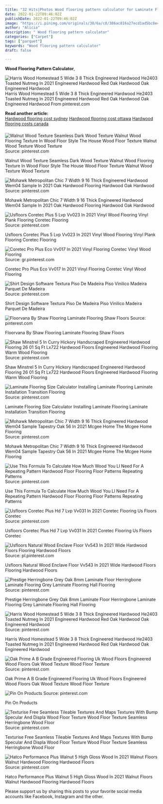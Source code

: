 ```yaml
---
title: "32 Hits|Photos Wood flooring pattern calculator for Laminate Flooring"
date: 2022-01-22T09:46:02Z
publishDate: 2022-01-22T09:46:02Z
image: "https://i.pinimg.com/originals/38/6a/c8/386ac816a27ecd1ad5bc8e43e946102c.jpg"
author: "Alicia"
description: " Wood flooring pattern calculator"
categories: ["Carpet"]
tags: ["parquet"]
keywords: "Wood flooring pattern calculator"
draft: false

---
```

<!-- Head tag Code -->
**Wood Flooring Pattern Calculator**, 

![Harris Wood Homestead 5 Wide 3 8 Thick Engineered Hardwood He2403 Toasted Nutmeg In 2021 Engineered Hardwood Red Oak Hardwood Oak Engineered Hardwood](https://i.pinimg.com/originals/ab/c3/97/abc39704a52c06a0208d61cafaff96bc.jpg "Harris Wood Homestead 5 Wide 3 8 Thick Engineered Hardwood He2403 Toasted Nutmeg In 2021 Engineered Hardwood Red Oak Hardwood Oak Engineered Hardwood")
Harris Wood Homestead 5 Wide 3 8 Thick Engineered Hardwood He2403 Toasted Nutmeg In 2021 Engineered Hardwood Red Oak Hardwood Oak Engineered Hardwood From pinterest.com

**Read another article:**  
[Hardwood flooring cost sydney](/hardwood-flooring-cost-sydney/)
[Hardwood flooring cost ottawa](/hardwood-flooring-cost-ottawa/)
[Hardwood flooring costs canada](/hardwood-flooring-costs-canada/)




### 

 


![Walnut Wood Texture Seamless Dark Wood Texture Walnut Wood Flooring Texture In Wood Floor Style The House Wood Floor Texture Walnut Wood Texture Wood Texture](https://i.pinimg.com/originals/bc/c5/98/bcc598b842b6e7078931a68217b2c19f.jpg "Walnut Wood Texture Seamless Dark Wood Texture Walnut Wood Flooring Texture In Wood Floor Style The House Wood Floor Texture Walnut Wood Texture Wood Texture")
Source: pinterest.com

Walnut Wood Texture Seamless Dark Wood Texture Walnut Wood Flooring Texture In Wood Floor Style The House Wood Floor Texture Walnut Wood Texture Wood Texture  

![Mohawk Metropolitan Chic 7 Width 9 16 Thick Engineered Hardwood Wem04 Sample In 2021 Oak Hardwood Flooring Hardwood Oak Hardwood](https://i.pinimg.com/736x/87/6c/18/876c18791fbb956fd5f46b0960856672.jpg "Mohawk Metropolitan Chic 7 Width 9 16 Thick Engineered Hardwood Wem04 Sample In 2021 Oak Hardwood Flooring Hardwood Oak Hardwood")
Source: pinterest.com

Mohawk Metropolitan Chic 7 Width 9 16 Thick Engineered Hardwood Wem04 Sample In 2021 Oak Hardwood Flooring Hardwood Oak Hardwood  

![Usfloors Coretec Plus 5 Lvp Vv023 In 2021 Vinyl Wood Flooring Vinyl Plank Flooring Coretec Flooring](https://i.pinimg.com/736x/1c/18/b1/1c18b1f27c18b98d8faa09bfc09ba3f9.jpg "Usfloors Coretec Plus 5 Lvp Vv023 In 2021 Vinyl Wood Flooring Vinyl Plank Flooring Coretec Flooring")
Source: pinterest.com

Usfloors Coretec Plus 5 Lvp Vv023 In 2021 Vinyl Wood Flooring Vinyl Plank Flooring Coretec Flooring  

![Coretec Pro Plus Eco Vv017 In 2021 Vinyl Flooring Coretec Vinyl Wood Flooring](https://i.pinimg.com/originals/15/3a/a1/153aa1cbf3747c2898722f7b5d735b44.jpg "Coretec Pro Plus Eco Vv017 In 2021 Vinyl Flooring Coretec Vinyl Wood Flooring")
Source: gr.pinterest.com

Coretec Pro Plus Eco Vv017 In 2021 Vinyl Flooring Coretec Vinyl Wood Flooring  

![Shirt Design Software Textura Piso De Madeira Piso Vinilico Madeira Parquet De Madeira](https://i.pinimg.com/originals/c2/02/c8/c202c885153e3403545fdfdb6f2e9365.jpg "Shirt Design Software Textura Piso De Madeira Piso Vinilico Madeira Parquet De Madeira")
Source: pinterest.com

Shirt Design Software Textura Piso De Madeira Piso Vinilico Madeira Parquet De Madeira  

![Floorvana By Shaw Flooring Laminate Flooring Shaw Floors](https://i.pinimg.com/originals/f1/ed/33/f1ed33e199dd57922357e247efeff687.jpg "Floorvana By Shaw Flooring Laminate Flooring Shaw Floors")
Source: pinterest.com

Floorvana By Shaw Flooring Laminate Flooring Shaw Floors  

![Shaw Minstrel 5 In Curry Hickory Handscraped Engineered Hardwood Flooring 26 01 Sq Ft Lx722 Hardwood Floors Engineered Hardwood Flooring Warm Wood Flooring](https://i.pinimg.com/736x/e0/06/c4/e006c462dbeacc8597ac38dcfe317092.jpg "Shaw Minstrel 5 In Curry Hickory Handscraped Engineered Hardwood Flooring 26 01 Sq Ft Lx722 Hardwood Floors Engineered Hardwood Flooring Warm Wood Flooring")
Source: pinterest.com

Shaw Minstrel 5 In Curry Hickory Handscraped Engineered Hardwood Flooring 26 01 Sq Ft Lx722 Hardwood Floors Engineered Hardwood Flooring Warm Wood Flooring  

![Laminate Flooring Size Calculator Installing Laminate Flooring Laminate Installation Transition Flooring](https://i.pinimg.com/originals/83/a2/24/83a224cee53d76722d4268dd08c448e8.jpg "Laminate Flooring Size Calculator Installing Laminate Flooring Laminate Installation Transition Flooring")
Source: pinterest.com

Laminate Flooring Size Calculator Installing Laminate Flooring Laminate Installation Transition Flooring  

![Mohawk Metropolitan Chic 7 Width 9 16 Thick Engineered Hardwood Wem04 Sample Tapestry Oak 56 In 2021 Mcgee Home The Mcgee Home Flooring](https://i.pinimg.com/736x/9c/2d/de/9c2ddef6c060112e94d910c0a1476bdf.jpg "Mohawk Metropolitan Chic 7 Width 9 16 Thick Engineered Hardwood Wem04 Sample Tapestry Oak 56 In 2021 Mcgee Home The Mcgee Home Flooring")
Source: pinterest.com

Mohawk Metropolitan Chic 7 Width 9 16 Thick Engineered Hardwood Wem04 Sample Tapestry Oak 56 In 2021 Mcgee Home The Mcgee Home Flooring  

![Use This Formula To Calculate How Much Wood You Ll Need For A Repeating Pattern Hardwood Floor Flooring Floor Patterns Repeating Patterns](https://i.pinimg.com/736x/be/2f/6e/be2f6ea20e9951f685b4a68735597cdb.jpg "Use This Formula To Calculate How Much Wood You Ll Need For A Repeating Pattern Hardwood Floor Flooring Floor Patterns Repeating Patterns")
Source: pinterest.com

Use This Formula To Calculate How Much Wood You Ll Need For A Repeating Pattern Hardwood Floor Flooring Floor Patterns Repeating Patterns  

![Usfloors Coretec Plus Hd 7 Lvp Vv031 In 2021 Coretec Flooring Us Floors Coretec](https://i.pinimg.com/originals/14/4b/b2/144bb2a3c5d9702d7fd7f53b8a3034bb.jpg "Usfloors Coretec Plus Hd 7 Lvp Vv031 In 2021 Coretec Flooring Us Floors Coretec")
Source: pinterest.com

Usfloors Coretec Plus Hd 7 Lvp Vv031 In 2021 Coretec Flooring Us Floors Coretec  

![Usfloors Natural Wood Enclave Floor Vv543 In 2021 Wide Hardwood Floors Flooring Hardwood Floors](https://i.pinimg.com/originals/39/07/ec/3907ec38c8d04987e031f6e383bee273.jpg "Usfloors Natural Wood Enclave Floor Vv543 In 2021 Wide Hardwood Floors Flooring Hardwood Floors")
Source: pl.pinterest.com

Usfloors Natural Wood Enclave Floor Vv543 In 2021 Wide Hardwood Floors Flooring Hardwood Floors  

![Prestige Herringbone Grey Oak 8mm Laminate Floor Herringbone Laminate Flooring Grey Laminate Flooring Hall Flooring](https://i.pinimg.com/originals/47/32/1d/47321dec0b8a361a51104cd7ade5608f.jpg "Prestige Herringbone Grey Oak 8mm Laminate Floor Herringbone Laminate Flooring Grey Laminate Flooring Hall Flooring")
Source: pinterest.com

Prestige Herringbone Grey Oak 8mm Laminate Floor Herringbone Laminate Flooring Grey Laminate Flooring Hall Flooring  

![Harris Wood Homestead 5 Wide 3 8 Thick Engineered Hardwood He2403 Toasted Nutmeg In 2021 Engineered Hardwood Red Oak Hardwood Oak Engineered Hardwood](https://i.pinimg.com/originals/ab/c3/97/abc39704a52c06a0208d61cafaff96bc.jpg "Harris Wood Homestead 5 Wide 3 8 Thick Engineered Hardwood He2403 Toasted Nutmeg In 2021 Engineered Hardwood Red Oak Hardwood Oak Engineered Hardwood")
Source: pinterest.com

Harris Wood Homestead 5 Wide 3 8 Thick Engineered Hardwood He2403 Toasted Nutmeg In 2021 Engineered Hardwood Red Oak Hardwood Oak Engineered Hardwood  

![Oak Prime A B Grade Engineered Flooring Uk Wood Floors Engineered Wood Floors Oak Wood Texture Wood Floor Texture](https://i.pinimg.com/originals/4f/30/68/4f306832059e7eab8a58d3120b87c532.jpg "Oak Prime A B Grade Engineered Flooring Uk Wood Floors Engineered Wood Floors Oak Wood Texture Wood Floor Texture")
Source: pinterest.com

Oak Prime A B Grade Engineered Flooring Uk Wood Floors Engineered Wood Floors Oak Wood Texture Wood Floor Texture  

![Pin On Products](https://i.pinimg.com/originals/68/e9/67/68e967c53a8a812bc43b2baae595e1e1.jpg "Pin On Products")
Source: pinterest.com

Pin On Products  

![Texturise Free Seamless Tileable Textures And Maps Textures With Bump Specular And Displa Wood Floor Texture Wood Floor Texture Seamless Herringbone Wood Floor](https://i.pinimg.com/originals/49/07/70/49077028826781f710f15023f39c99e4.jpg "Texturise Free Seamless Tileable Textures And Maps Textures With Bump Specular And Displa Wood Floor Texture Wood Floor Texture Seamless Herringbone Wood Floor")
Source: pinterest.com

Texturise Free Seamless Tileable Textures And Maps Textures With Bump Specular And Displa Wood Floor Texture Wood Floor Texture Seamless Herringbone Wood Floor  

![Hatco Performance Plus Walnut 5 High Gloss Wood In 2021 Walnut Floors Walnut Hardwood Flooring Hardwood Floors](https://i.pinimg.com/originals/38/6a/c8/386ac816a27ecd1ad5bc8e43e946102c.jpg "Hatco Performance Plus Walnut 5 High Gloss Wood In 2021 Walnut Floors Walnut Hardwood Flooring Hardwood Floors")
Source: pinterest.com

Hatco Performance Plus Walnut 5 High Gloss Wood In 2021 Walnut Floors Walnut Hardwood Flooring Hardwood Floors  

Please support us by sharing this posts to your favorite social media accounts like Facebook, Instagram and the other.

